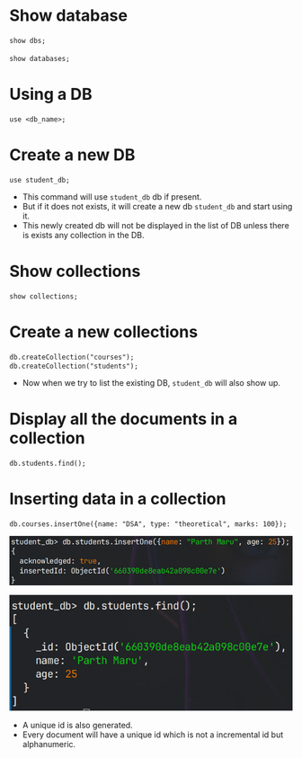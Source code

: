 # Show database

```
show dbs;

show databases;
```

# Using a DB

```
use <db_name>;
```

# Create a new DB

```
use student_db;
```
- This command will use `student_db` db if present.
- But if it does not exists, it will create a new db `student_db` and start using it.
- This newly created db will not be displayed in the list of DB unless there is exists any collection in the DB.

# Show collections

```
show collections;
```

# Create a new collections

```
db.createCollection("courses");
db.createCollection("students");
```

- Now when we try to list the existing DB, `student_db` will also show up.

# Display all the documents in a collection

```
db.students.find();
```

# Inserting data in a collection

```
db.courses.insertOne({name: "DSA", type: "theoretical", marks: 100});
```

![alt text](image.png)

![alt text](image-1.png)

- A unique id is also generated.
- Every document will have a unique id which is not a incremental id but alphanumeric.